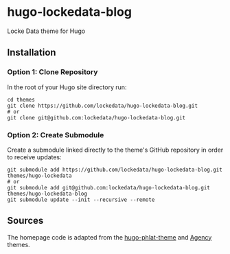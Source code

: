 # hugo-lockedata-blog
Locke Data theme for Hugo

## Installation

### Option 1: Clone Repository
In the root of your Hugo site directory run:

```console
cd themes
git clone https://github.com/lockedata/hugo-lockedata-blog.git
# or
git clone git@github.com:lockedata/hugo-lockedata-blog.git
```

### Option 2: Create Submodule
Create a submodule linked directly to the theme's GitHub repository in order to receive updates:

```console
git submodule add https://github.com/lockedata/hugo-lockedata-blog.git themes/hugo-lockedata
# or
git submodule add git@github.com:lockedata/hugo-lockedata-blog.git themes/hugo-lockedata-blog
git submodule update --init --recursive --remote
```

## Sources
The homepage code is adapted from the [hugo-phlat-theme](https://github.com/nraboy/hugo-phlat-theme)  and  [Agency](https://github.com/digitalcraftsman/hugo-agency-theme) themes.